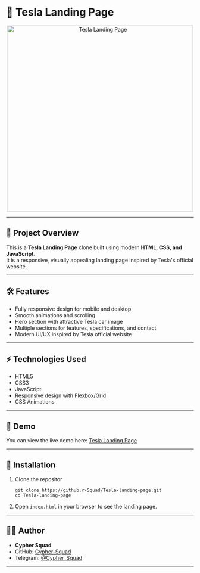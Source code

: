 # 🚀 Tesla Landing Page

<p align="center">
  <a href="https://ibb.co/PvbXmYj7">
    <img src="https://i.ibb.co/Q3qSbcQ2/5e621b67dac9b07531a63e815cf3f0cb.jpg" alt="Tesla Landing Page" width="500"/>
  </a>
</p>

---

## 🌟 Project Overview

This is a **Tesla Landing Page** clone built using modern **HTML, CSS, and JavaScript**.  
It is a responsive, visually appealing landing page inspired by Tesla's official website.

---

## 🛠 Features

- Fully responsive design for mobile and desktop
- Smooth animations and scrolling
- Hero section with attractive Tesla car image
- Multiple sections for features, specifications, and contact
- Modern UI/UX inspired by Tesla official website

---

## ⚡ Technologies Used

- HTML5  
- CSS3  
- JavaScript  
- Responsive design with Flexbox/Grid  
- CSS Animations  

---

## 🚀 Demo

You can view the live demo here: [Tesla Landing Page](https://cypher-squad.github.io/Tesla-landing-page/)  

---

## 📝 Installation

1. Clone the repositor
   ```
   git clone https://github.r-Squad/Tesla-landing-page.git
   cd Tesla-landing-page
   ```

2. Open `index.html` in your browser to see the landing page.

---

## 👨‍💻 Author

- **Cypher Squad**  
- GitHub: [Cypher-Squad](https://github.com/Cypher-Squad)  
- Telegram: [@Cypher_Squad](https://t.me/GODXGENSHIN)  

---
